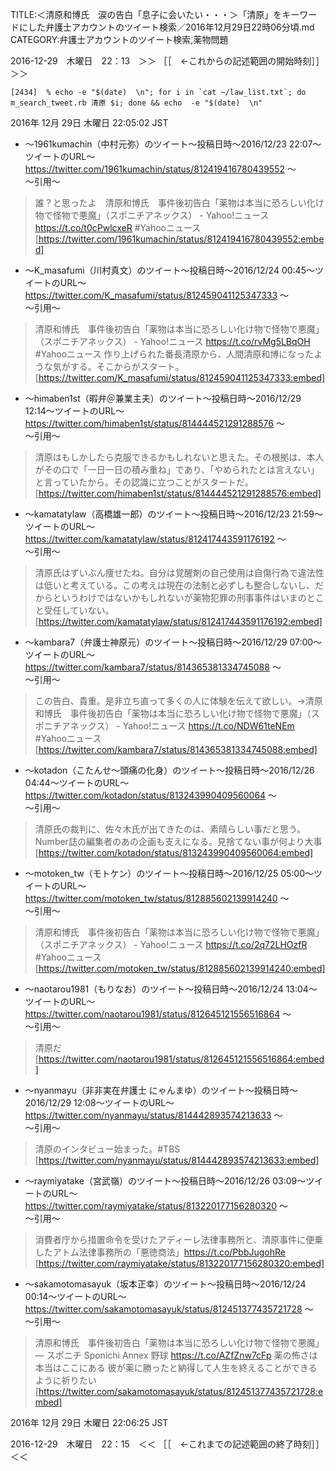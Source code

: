 TITLE:＜清原和博氏　涙の告白「息子に会いたい・・・＞「清原」をキーワードにした弁護士アカウントのツイート検索／2016年12月29日22時06分頃.md
CATEGORY:弁護士アカウントのツイート検索,薬物問題

2016-12-29　木曜日　22：13　＞＞ ［［　←これからの記述範囲の開始時刻］］＞＞

```
[2434]  % echo -e "$(date)  \n"; for i in `cat ~/law_list.txt`; do m_search_tweet.rb 清原 $i; done && echo  -e "$(date)  \n"
```

2016年 12月 29日 木曜日 22:05:02 JST  

* 〜1961kumachin（中村元弥）のツイート〜投稿日時〜2016/12/23 22:07〜ツイートのURL〜 https://twitter.com/1961kumachin/status/812419416780439552 〜  
〜引用〜   
>誰？と思ったよ　清原和博氏　事件後初告白「薬物は本当に恐ろしい化け物で怪物で悪魔」（スポニチアネックス） - Yahoo!ニュース https://t.co/t0cPwlcxeR #Yahooニュース  
[https://twitter.com/1961kumachin/status/812419416780439552:embed]

* 〜K_masafumi（川村真文）のツイート〜投稿日時〜2016/12/24 00:45〜ツイートのURL〜 https://twitter.com/K_masafumi/status/812459041125347333 〜  
〜引用〜   
>清原和博氏　事件後初告白「薬物は本当に恐ろしい化け物で怪物で悪魔」（スポニチアネックス） - Yahoo!ニュース https://t.co/rvMg5LBqOH #Yahooニュース 作り上げられた番長清原から、人間清原和博になったような気がする。そこからがスタート。  
[https://twitter.com/K_masafumi/status/812459041125347333:embed]

* 〜himaben1st（暇弁＠兼業主夫）のツイート〜投稿日時〜2016/12/29 12:14〜ツイートのURL〜 https://twitter.com/himaben1st/status/814444521291288576 〜  
〜引用〜   
>清原はもしかしたら克服できるかもしれないと思えた。その根拠は、本人がその口で「一日一日の積み重ね」であり、「やめられたとは言えない」と言っていたから。その認識に立つことがスタートだ。  
[https://twitter.com/himaben1st/status/814444521291288576:embed]

* 〜kamatatylaw（高橋雄一郎）のツイート〜投稿日時〜2016/12/23 21:59〜ツイートのURL〜 https://twitter.com/kamatatylaw/status/812417443591176192 〜  
〜引用〜   
>清原氏はずいぶん痩せたね。自分は覚醒剤の自己使用は自傷行為で違法性は低いと考えている。この考えは現在の法制と必ずしも整合しないし、だからというわけではないかもしれないが薬物犯罪の刑事事件はいまのとこと受任していない。  
[https://twitter.com/kamatatylaw/status/812417443591176192:embed]

* 〜kambara7（弁護士神原元）のツイート〜投稿日時〜2016/12/29 07:00〜ツイートのURL〜 https://twitter.com/kambara7/status/814365381334745088 〜  
〜引用〜   
>この告白、貴重。是非立ち直って多くの人に体験を伝えて欲しい。→清原和博氏　事件後初告白「薬物は本当に恐ろしい化け物で怪物で悪魔」（スポニチアネックス） - Yahoo!ニュース https://t.co/NDW61teNEm #Yahooニュース  
[https://twitter.com/kambara7/status/814365381334745088:embed]

* 〜kotadon（こたんせ～頭痛の化身）のツイート〜投稿日時〜2016/12/26 04:44〜ツイートのURL〜 https://twitter.com/kotadon/status/813243990409560064 〜  
〜引用〜   
>清原氏の裁判に、佐々木氏が出てきたのは、素晴らしい事だと思う。Number誌の編集者のあの企画も支えになる。見捨てない事が何より大事  
[https://twitter.com/kotadon/status/813243990409560064:embed]

* 〜motoken_tw（モトケン）のツイート〜投稿日時〜2016/12/25 05:00〜ツイートのURL〜 https://twitter.com/motoken_tw/status/812885602139914240 〜  
〜引用〜   
>清原和博氏　事件後初告白「薬物は本当に恐ろしい化け物で怪物で悪魔」（スポニチアネックス） - Yahoo!ニュース https://t.co/2q72LHOzfR #Yahooニュース  
[https://twitter.com/motoken_tw/status/812885602139914240:embed]

* 〜naotarou1981（もりなお）のツイート〜投稿日時〜2016/12/24 13:04〜ツイートのURL〜 https://twitter.com/naotarou1981/status/812645121556516864 〜  
〜引用〜   
>清原だ  
[https://twitter.com/naotarou1981/status/812645121556516864:embed]

* 〜nyanmayu（非非実在弁護士 にゃんまゆ）のツイート〜投稿日時〜2016/12/29 12:08〜ツイートのURL〜 https://twitter.com/nyanmayu/status/814442893574213633 〜  
〜引用〜   
>清原のインタビュー始まった。#TBS  
[https://twitter.com/nyanmayu/status/814442893574213633:embed]

* 〜raymiyatake（宮武嶺）のツイート〜投稿日時〜2016/12/26 03:09〜ツイートのURL〜 https://twitter.com/raymiyatake/status/813220177156280320 〜  
〜引用〜   
>消費者庁から措置命令を受けたアディーレ法律事務所と、清原事件に便乗したアトム法律事務所の「悪徳商法」https://t.co/PbbJugohRe  
[https://twitter.com/raymiyatake/status/813220177156280320:embed]

* 〜sakamotomasayuk（坂本正幸）のツイート〜投稿日時〜2016/12/24 00:14〜ツイートのURL〜 https://twitter.com/sakamotomasayuk/status/812451377435721728 〜  
〜引用〜   
>清原和博氏　事件後初告白「薬物は本当に恐ろしい化け物で怪物で悪魔」― スポニチ Sponichi Annex 野球 https://t.co/AZfZnw7cFp
>薬の怖さは本当はここにある
>彼が薬に勝ったと納得して人生を終えることができるように祈りたい  
[https://twitter.com/sakamotomasayuk/status/812451377435721728:embed]

2016年 12月 29日 木曜日 22:06:25 JST

2016-12-29　木曜日　22：15　＜＜ ［［　←これまでの記述範囲の終了時刻］］＜＜

